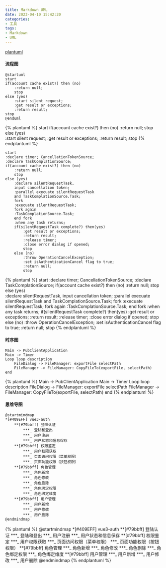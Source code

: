 ```yaml
---
title: Markdown UML
date: 2023-04-10 15:42:20
categories: 
- 工具
tags: 
- Markdown
- UML
---
```

[plantuml](https://plantuml.com/zh/sequence-diagram)
#### 流程图

```plantuml
@startuml
start
if(account cache exist?) then (no) 
    :return null; 
    stop
else (yes)  
    :start silent request;
    :get result or exceptions;
    :return result;
stop
@enduml
```
{% plantuml %}
start
if(account cache exist?) then (no) 
    :return null; 
    stop
else (yes)  
    :start silent request;
    :get result or exceptions;
    :return result;
stop
{% endplantuml %}

```plantuml
start
:declare timer; CancellationTokenSource;
:declare TaskComplationSource;
if(account cache exist?) then (no) 
    :return null; 
    stop
else (yes)  
    :declare silentRequestTask, 
    input cancellation token;
    :parallel execuate silentRequestTask
    and TaskComplationSource.Task;
    fork
    :execuate silentRequestTask;
    fork again
    :TaskComplationSource.Task;
    end fork
    :when any task returns;
    if(silentRequestTask complete?) then(yes)
        :get result or exceptions;
        :return result;
        :release timer;
        :close error dialog if opened;
        stop
    else (no)
        :throw OperationCancelException;
        :set isAuthenticationCancel flag to true;
        :return null;
        stop
```

{% plantuml %}
start
:declare timer; CancellationTokenSource;
:declare TaskComplationSource;
if(account cache exist?) then (no) 
    :return null; 
    stop
else (yes)  
    :declare silentRequestTask, 
    input cancellation token;
    :parallel execuate silentRequestTask
    and TaskComplationSource.Task;
    fork
    :execuate silentRequestTask;
    fork again
    :TaskComplationSource.Task;
    end fork
    :when any task returns;
    if(silentRequestTask complete?) then(yes)
        :get result or exceptions;
        :return result;
        :release timer;
        :close error dialog if opened;
        stop
    else (no)
        :throw OperationCancelException;
        :set isAuthenticationCancel flag to true;
        :return null;
        stop
{% endplantuml %}
#### 时序图
```plantuml
Main -> PubClientApplication
Main -> Timer
Loop loop description
    FileDialog -> FileManager: exportFile selectPath
    FileManager -> FileManager: CopyFileTo(exportFile, selectPath)
end
```
{% plantuml %}
Main -> PubClientApplication
Main -> Timer
Loop loop description
    FileDialog -> FileManager: exportFile selectPath
    FileManager -> FileManager: CopyFileTo(exportFile, selectPath)
end
{% endplantuml %}
#### 思维导图
```plantuml
@startmindmap
*[#409EFF] vue3-auth
    **[#79bbff] 登陆认证
        ***_ 登陆和登出
        ***_ 用户注册
        ***_ 用户状态和信息保存
    **[#79bbff] 权限鉴定
        ***_ 用户权限获取
        ***_ 页面访问权限（菜单权限）
        ***_ 页面功能权限（按钮权限）
    **[#79bbff] 角色管理
        ***_ 角色新增
        ***_ 角色修改
        ***_ 角色删除
        ***_ 角色绑定权限
        ***_ 角色绑定维度
    **[#79bbff] 用户管理
        ***_ 用户新增
        ***_ 用户修改
        ***_ 用户删除
@endmindmap
```
{% plantuml %}
@startmindmap
*[#409EFF] vue3-auth
    **[#79bbff] 登陆认证
        ***_ 登陆和登出
        ***_ 用户注册
        ***_ 用户状态和信息保存
    **[#79bbff] 权限鉴定
        ***_ 用户权限获取
        ***_ 页面访问权限（菜单权限）
        ***_ 页面功能权限（按钮权限）
    **[#79bbff] 角色管理
        ***_ 角色新增
        ***_ 角色修改
        ***_ 角色删除
        ***_ 角色绑定权限
        ***_ 角色绑定维度
    **[#79bbff] 用户管理
        ***_ 用户新增
        ***_ 用户修改
        ***_ 用户删除
@endmindmap
{% endplantuml %}